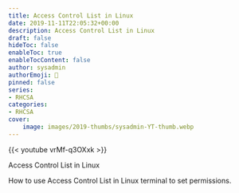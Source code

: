 ```yaml
---
title: Access Control List in Linux
date: 2019-11-11T22:05:32+00:00
description: Access Control List in Linux
draft: false
hideToc: false
enableToc: true
enableTocContent: false
author: sysadmin
authorEmoji: 🐧
pinned: false
series:
- RHCSA
categories:
- RHCSA
cover:
    image: images/2019-thumbs/sysadmin-YT-thumb.webp
---
```

{{< youtube vrMf-q3OXxk >}}
<figcaption>Access Control List in Linux</figcaption>

How to use Access Control List in Linux terminal to set permissions.
